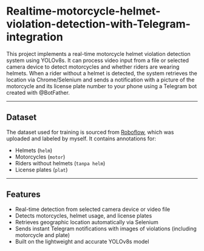 # Realtime-motorcycle-helmet-violation-detection-with-Telegram-integration

This project implements a real-time motorcycle helmet violation detection system using YOLOv8s. It can process video input from a file or selected camera device to detect motorcycles and whether riders are wearing helmets. When a rider without a helmet is detected, the system retrieves the location via Chrome/Selenium and sends a notification with a picture of the motorcycle and its license plate number to your phone using a Telegram bot created with @BotFather.

---

## Dataset

The dataset used for training is sourced from [Roboflow](https://universe.roboflow.com/oriorio/violation-detection-t5bf9/dataset/1), which was uploaded and labeled by myself. It contains annotations for:

- Helmets (`helm`)
- Motorcycles (`motor`)
- Riders without helmets (`tanpa helm`)
- License plates (`plat`)

---

## Features

- Real-time detection from selected camera device or video file
- Detects motorcycles, helmet usage, and license plates  
- Retrieves geographic location automatically via Selenium  
- Sends instant Telegram notifications with images of violations (including motorcycle and plate)  
- Built on the lightweight and accurate YOLOv8s model  
